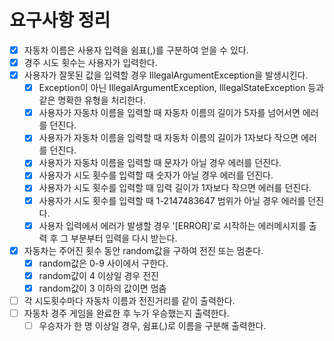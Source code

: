 # 요구사항 정리
- [x] 자동차 이름은 사용자 입력을 쉼표(,)를 구분하여 얻을 수 있다.
- [x] 경주 시도 횟수는 사용자가 입력한다.
- [x] 사용자가 잘못된 값을 입력할 경우 IllegalArgumentException을 발생시킨다.
  - [x] Exception이 아닌 IllegalArgumentException, IllegalStateException 등과 같은 명확한 유형을 처리한다.
  - [x] 사용자가 자동차 이름을 입력할 때 자동차 이름의 길이가 5자를 넘어서면 에러를 던진다.
  - [x] 사용자가 자동차 이름을 입력할 때 자동차 이름의 길이가 1자보다 작으면 에러를 던진다.
  - [x] 사용자가 자동차 이름을 입력할 때 문자가 아닐 경우 에러를 던진다.
  - [x] 사용자가 시도 횟수를 입력할 때 숫자가 아닐 경우 에러를 던진다.
  - [x] 사용자가 시도 횟수를 입력할 때 입력 길이가 1자보다 작으면 에러를 던진다.
  - [x] 사용자가 시도 횟수를 입력할 때 1-2147483647 범위가 아닐 경우 에러를 던진다.
  - [x] 사용자 입력에서 에러가 발생할 경우 '[ERROR]'로 시작하는 에러메시지를 출력 후 그 부분부터 입력을 다시 받는다.
- [x] 자동차는 주어진 횟수 동안 random값을 구하여 전진 또는 멈춘다.
  - [x] random값은 0-9 사이에서 구한다.
  - [x] random값이 4 이상일 경우 전진
  - [x] random값이 3 이하의 값이면 멈춤
- [ ] 각 시도횟수마다 자동차 이름과 전진거리를 같이 출력한다.
- [ ] 자동차 경주 게임을 완료한 후 누가 우승했는지 출력한다.
  - [ ] 우승자가 한 명 이상일 경우, 쉼표(,)로 이름을 구분해 출력한다.
